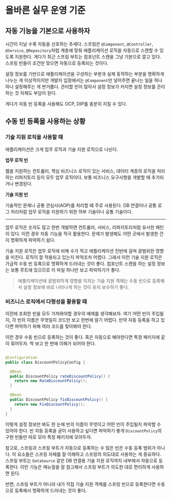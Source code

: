 # 올바른 실무 운영 기준

## 자동 기능을 기본으로 사용하자

시간이 지날 수록 자동을 선호하는 추세다. 스프링은 `@Component`, `@Controller`, `@Service`, `@Repository`처럼 계층에 맞춰 애플리케이션
로직을 자동으로 스캔할 수 있도록 지원한다. 게다가 최근 스프링 부트는 컴포넌트 스캔을 그냥 기본으로 깔고 있다. 스프링 빈들이 조건만 맞으면 자동으로 등록되는 것이다.

설정 정보를 기반으로 애플리케이션을 구성하는 부분과 실제 동작하는 부분을 명확하게 나누는 게 이상적이지만 개발자 입장에서는 `@Component`만 넣어주면 끝나는 일을 하나하나
설정해주는 게 번거롭다. 관리할 빈이 많아서 설정 정보가 커지면 설정 정보를 관리하는 것 자체도 부담이 된다.

게다가 자동 빈 등록을 사용해도 OCP, DIP를 충분히 지킬 수 있다.

## 수동 빈 등록을 사용하는 상황

### 기술 지원 로직을 사용할 때

애플리케이션은 크게 업무 로직과 기술 지원 로직으로 나뉜다.

**업무 로직 빈**

웹을 지원하는 컨트롤러, 핵심 비즈니스 로직이 있는 서비스, 데이터 계층의 로직을 처리하는 리파지토리 등이 모두 업무 로직이다. 보통 비즈니스 요구사항을 개발할 때 추가되거나
변경된다.

**기술 지원 빈**

기술적인 문제나 공통 관심사(AOP)를 처리할 떄 주로 사용된다. DB 연결이나 공통 로그 처리처럼 업무 로직을 지원하기 위한 하부 기술이나 공통 기술이다.

---

업무 로직은 숫자도 많고 한번 개발하면 컨트롤러, 서비스, 리파지토리처럼 유사한 패턴이 있다. 이런 경우 자동 기능을 적극 활용한다. 문제가 발생해도 어떤 곳에서 발생한 건지
명확하게 파악하기 쉽다.

기술 지원 로직은 업무 로직에 비해 수가 적고 애플리케이션 전반에 걸쳐 광범위한 영향을 미친다. 로직이 잘 적용되고 있는지 파악조차 어렵다. 그래서 이런 기술 지원 로직은 가급적
수동 빈 등록으로 명확하게 드러내는 것이 좋다. 컴포넌트 스캔을 하는 설정 정보는 보통 루트에 있으므로 이 파일 하나만 보고 파악하기가 좋다.

> 애플리케이션에 광범위하게 영향을 미치는 기술 지원 객체는 수동 빈으로 등록해서 설정 정보에 바로 나타나게 하는 것이 유지 보수하기 좋다.

### 비즈니스 로직에서 다형성을 활용할 때

이전에 조회한 빈을 모두 가져와야할 경우의 예제를 생각해보자. 여기 어떤 빈이 주입될지, 각 빈의 이름은 무엇일지 코드만 보고 한번에 알기 어렵다. 만약 자동 등록을 하고 있다면
파악하기 위해 여러 코드를 찾아봐야 한다.

이런 경우 수동 빈으로 등록하는 것이 좋다. 혹은 자동으로 해야한다면 특정 패키지에 같이 묶어두자. 딱 보고 한 번에 이해가 되어야 한다.

```java

@Configuration
public class DiscountPolicyConfig {

  @Bean
  public DiscountPolicy rateDiscountPolicy() {
    return new RateDiscountPolicy();
  }

  @Bean
  public DiscountPolicy fixDiscountPolicy() {
    return new FixDiscountPolicy();
  }
}
```

이렇게 설정 정보만 봐도 한 눈에 빈의 이름이 무엇이고 어떤 빈이 주입될지 파악할 수 있어야 한다. 빈 자동 등록을 굳이 사용하고 싶다면 파악하기 좋게 `DiscountPolicy`의 구현 빈들만 따로 모아 특정 패키지에 모아두자.

참고로, 스프링과 스프링 부트가 자동으로 등록하는 수 많은 빈은 수동 등록 범위가 아니다. 이 요소들은 스프링 자체를 잘 이해하고 스프링의 의도대로 사용하는 게 중요하다. 스프링 부트는 `DataSource` 같은 DB 연결용 기술 지원 로직까지 내부에서 자동으로 등록한다. 이런 기능은 매뉴얼을 잘 참고해서 스프링 부트가 의도한 대로 편리하게 사용하면 된다.

반면, 스프링 부트가 아니라 내가 직접 기술 지원 객체를 스프링 빈으로 등록한다면 수동으로 등록해서 명확하게 드러내는 것이 좋다.